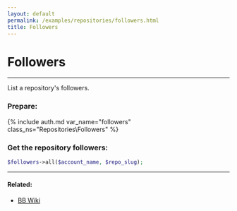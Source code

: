```yaml
---
layout: default
permalink: /examples/repositories/followers.html
title: Followers
---
```


# Followers

----
List a repository's followers.

### Prepare:
{% include auth.md var_name="followers" class_ns="Repositories\Followers" %}

### Get the repository followers:

```php
$followers->all($account_name, $repo_slug);
```

----

#### Related:
  * [BB Wiki](https://confluence.atlassian.com/display/BITBUCKET/followers+Resource)
